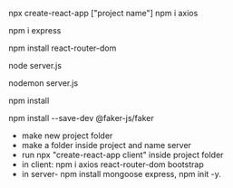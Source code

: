 npx create-react-app ["project name"]
npm i axios


<!-- express -->
npm i express

<!-- to install react router dom for routes -->
npm install react-router-dom
<!-- to run node server -->
node server.js
<!-- for development server -->
nodemon server.js


<!-- to unwrap package.json -->
npm install 

<!-- faker installation -->
npm install --save-dev @faker-js/faker

<!-- strating new project -->
- make new project folder
- make a folder inside project and name server 
- run npx "create-react-app client" inside project folder
- in client: npm i axios react-router-dom bootstrap
- in server- npm install mongoose express, npm init -y.